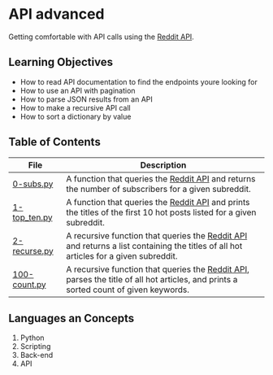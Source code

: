 # API advanced
Getting comfortable with API calls using the [Reddit API](./https://www.reddit.com/dev/api/).
## Learning Objectives
- How to read API documentation to find the endpoints youre looking for
- How to use an API with pagination
- How to parse JSON results from an API
- How to make a recursive API call
- How to sort a dictionary by value
## Table of Contents
File | Description
---- | -----------
[0-subs.py](./0-subs.py) | A function that queries the [Reddit API](./https://www.reddit.com/dev/api/) and returns the number of subscribers for a given subreddit.
[1-top_ten.py](./1-top_ten.py) | A function that queries the [Reddit API](./https://www.reddit.com/dev/api/) and prints the titles of the first 10 hot posts listed for a given subreddit.
[2-recurse.py](./2-recurse.py) | A recursive function that queries the [Reddit API](./https://www.reddit.com/dev/api/) and returns a list containing the titles of all hot articles for a given subreddit.
[100-count.py](./100-count.py) | A recursive function that queries the [Reddit API](./https://www.reddit.com/dev/api/), parses the title of all hot articles, and prints a sorted count of given keywords.
## Languages an Concepts
1. Python
2. Scripting
3. Back-end
4. API
